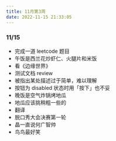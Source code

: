 ```yaml
---
title: 11月第3周
date: 2022-11-15 21:33:05
---
```

### 11/15
- 完成一道 leetcode 题目
- 午饭是西兰花炒虾仁、火腿片和米饭
- 看《边缘世界》
- 测试文档 review
- 被指出某处描述过于简单，难以理解
- 按钮为 disabled 状态时用「按下」也不妥
- 晚饭是空气炸锅烤地瓜
- 地瓜应该挑稍粗一些的
- 翻译
- 脱口秀大会决赛第一轮
- 晶一直说何广智帅
- 鸟鸟最好笑
